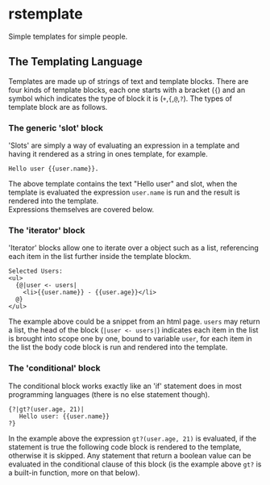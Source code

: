 # rstemplate

Simple templates for simple people.

## The Templating Language

Templates are made up of strings of text and template blocks.  There are four 
kinds of template blocks, each one starts with a bracket (`{`) and an symbol which
indicates the type of block it is (`+`,`{`,`@`,`?`).  The types of template block are
as follows.

### The generic 'slot' block

'Slots' are simply a way of evaluating an expression in a template and having it rendered
as a string in ones template, for example.

    Hello user {{user.name}}.
    
The above template contains the text "Hello user" and slot, when the template is evaluated
the expression `user.name` is run and the result is rendered into the template.  
Expressions themselves are covered below.

### The 'iterator' block

'Iterator' blocks allow one to iterate over a object such as a list, referencing each item
in the list further inside the template blockm.  

    Selected Users:
    <ul>
      {@|user <- users|
        <li>{{user.name}} - {{user.age}}</li>
      @}
    </ul>
    
The example above could be a snippet from an html page.  `users` may return a list, the head
of the block (`|user <- users|`) indicates each item in the list is brought into scope one by 
one, bound to variable `user`, for each item in the list the body code block is run and rendered
into the template.

### The 'conditional' block

The conditional block works exactly like an 'if' statement does in most programming languages 
(there is no else statement though).

    {?|gt?(user.age, 21)| 
       Hello user: {{user.name}} 
    ?}
    
In the example above the expression `gt?(user.age, 21)` is evaluated, if the statement is true
the following code block is rendered to the template, otherwise it is skipped.  Any statement that
return a boolean value can be evaluated in the conditional clause of this block (is the example above
`gt?` is a built-in function, more on that below).

